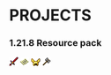 # PROJECTS

### 1.21.8 Resource pack

![BloodMoonSword/KanlıAyKılıcı](assets/ps/textures/item/blood_moon/sword/netherite.png)
![OldPaper3/EskimişSayfa3](assets/ps/textures/item/paper/paper_old_3.png)
![KnightHelment/ŞövalyeBaşlığı](assets/ps/textures/item/knight/knight_helmet.png)
![LifebreakerAxeCankıranBalta](assets/ps/textures/item/lifebreaker_axe.png)
